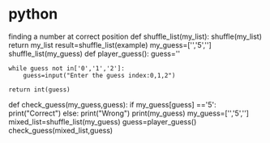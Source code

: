 # python
finding a number at correct position
def shuffle_list(my_list):
    shuffle(my_list)
    return my_list
result=shuffle_list(example)
my_guess=['','5','']
shuffle_list(my_guess)
def player_guess():
    guess=''
    
    while guess not in['0','1','2']:
        guess=input("Enter the guess index:0,1,2")
        
    return int(guess)
def check_guess(my_guess,guess):
    if my_guess[guess] =='5':
        print("Correct")
    else:
        print("Wrong")
        print(my_guess)
my_guess=['','5','']
mixed_list=shuffle_list(my_guess)
guess=player_guess()
check_guess(mixed_list,guess)
